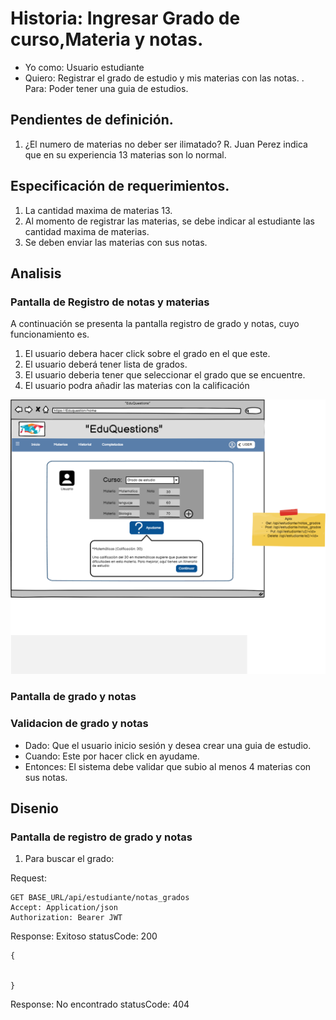 # Historia: Ingresar Grado de curso,Materia y notas.

- Yo como: Usuario estudiante
- Quiero: Registrar el grado de estudio y mis materias con las notas. 
. Para: Poder tener una guia de estudios.

## Pendientes de definición.

1. ¿El numero de materias no deber ser ilimatado?
R. Juan Perez indica que en su experiencia 13 materias son lo normal.


## Especificación de requerimientos.

1. La cantidad maxima de materias 13.
2. Al momento de registrar las materias, se debe indicar al estudiante las cantidad maxima de materias.
3. Se deben enviar las materias con sus notas.

## Analisis

### Pantalla de Registro de notas y materias

A continuación se presenta la pantalla registro de grado y notas, cuyo funcionamiento es.

1. El usuario debera hacer click sobre el grado en el que este.
2. El usuario deberá tener lista de grados.
3. El usuario deberia tener que seleccionar el grado que se encuentre.
4. El usuario podra añadir las materias con la calificación

![Alt text](gradoyNotas.png)

### Pantalla de grado y notas


### Validacion de grado y notas
- Dado: Que el usuario inicio sesión y desea crear una guia de estudio.
- Cuando: Este por hacer click en ayudame.
- Entonces: El sistema debe validar que subio al menos 4 materias con sus notas.



## Disenio

### Pantalla de registro de grado y notas

1. Para buscar el grado:

Request:
```
GET BASE_URL/api/estudiante/notas_grados
Accept: Application/json
Authorization: Bearer JWT
```

Response: Exitoso statusCode: 200
```
{


}
```

Response: No encontrado statusCode: 404
```

```



